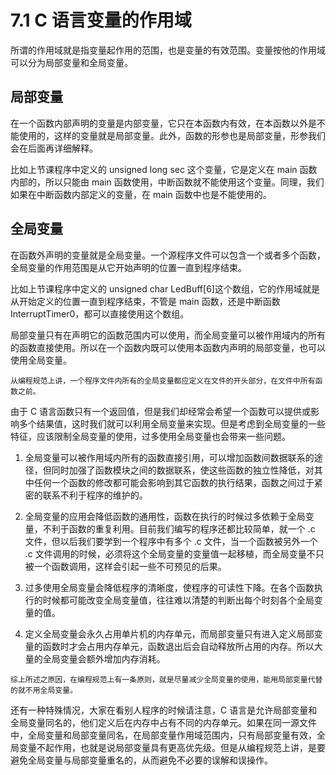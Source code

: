 # 7.1 C 语言变量的作用域

所谓的作用域就是指变量起作用的范围，也是变量的有效范围。变量按他的作用域可以分为局部变量和全局变量。

## 局部变量

在一个函数内部声明的变量是内部变量，它只在本函数内有效，在本函数以外是不能使用的，这样的变量就是局部变量。此外，函数的形参也是局部变量，形参我们会在后面再详细解释。

比如上节课程序中定义的 unsigned long sec 这个变量，它是定义在 main 函数内部的，所以只能由 main 函数使用，中断函数就不能使用这个变量。同理，我们如果在中断函数内部定义的变量，在 main 函数中也是不能使用的。

## 全局变量

在函数外声明的变量就是全局变量。一个源程序文件可以包含一个或者多个函数，全局变量的作用范围是从它开始声明的位置一直到程序结束。

比如上节课程序中定义的 unsigned char LedBuff[6]这个数组，它的作用域就是从开始定义的位置一直到程序结束，不管是 main 函数，还是中断函数 InterruptTimer0，都可以直接使用这个数组。

局部变量只有在声明它的函数范围内可以使用，而全局变量可以被作用域内的所有的函数直接使用。所以在一个函数内既可以使用本函数内声明的局部变量，也可以使用全局变量。

``从编程规范上讲，一个程序文件内所有的全局变量都应定义在文件的开头部分，在文件中所有函数之前。``

由于 C 语言函数只有一个返回值，但是我们却经常会希望一个函数可以提供或影响多个结果值，这时我们就可以利用全局变量来实现。但是考虑到全局变量的一些特征，应该限制全局变量的使用，过多使用全局变量也会带来一些问题。

1) 全局变量可以被作用域内所有的函数直接引用，可以增加函数间数据联系的途径，但同时加强了函数模块之间的数据联系，使这些函数的独立性降低，对其中任何一个函数的修改都可能会影响到其它函数的执行结果，函数之间过于紧密的联系不利于程序的维护的。

2) 全局变量的应用会降低函数的通用性，函数在执行的时候过多依赖于全局变量，不利于函数的重复利用。目前我们编写的程序还都比较简单，就一个 .c 文件，但以后我们要学到一个程序中有多个 .c 文件，当一个函数被另外一个 .c 文件调用的时候，必须将这个全局变量的变量值一起移植，而全局变量不只被一个函数调用，这样会引起一些不可预见的后果。

3) 过多使用全局变量会降低程序的清晰度，使程序的可读性下降。在各个函数执行的时候都可能改变全局变量值，往往难以清楚的判断出每个时刻各个全局变量的值。

4) 定义全局变量会永久占用单片机的内存单元，而局部变量只有进入定义局部变量的函数时才会占用内存单元，函数退出后会自动释放所占用的内存。所以大量的全局变量会额外增加内存消耗。

``综上所述之原因，在编程规范上有一条原则，就是尽量减少全局变量的使用，能用局部变量代替的就不用全局变量。``

还有一种特殊情况，大家在看别人程序的时候请注意，C 语言是允许局部变量和全局变量同名的，他们定义后在内存中占有不同的内存单元。如果在同一源文件中，全局变量和局部变量同名，在局部变量作用域范围内，只有局部变量有效，全局变量不起作用，也就是说局部变量具有更高优先级。但是从编程规范上讲，是要避免全局变量与局部变量重名的，从而避免不必要的误解和误操作。